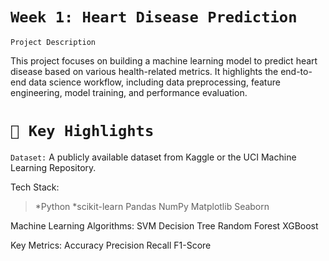 # `Week 1: Heart Disease Prediction`

`Project Description`

This project focuses on building a machine learning model to predict heart disease based on various health-related metrics. It highlights the end-to-end data science workflow, including data preprocessing, feature engineering, model training, and performance evaluation.

# `🚀 Key Highlights`

`Dataset:`
A publicly available dataset from Kaggle or the UCI Machine Learning Repository.

Tech Stack:
>*Python
>*scikit-learn
Pandas
NumPy
Matplotlib
Seaborn

Machine Learning Algorithms:
SVM
Decision Tree
Random Forest
XGBoost

Key Metrics:
Accuracy
Precision
Recall
F1-Score

